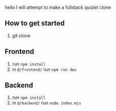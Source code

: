 hello I will attempt to make a fullstack quizlet clone

## How to get started
1. git clone


## Frontend
1. run `npm install`
2. in `@/frontend/` run `npm run dev`

## Backend
1. run `npm install`
2. in `@/backend/` run `node index.mjs`
